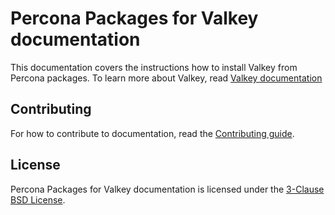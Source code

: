 # Percona Packages for Valkey documentation

This documentation covers the instructions how to install Valkey from Percona packages. To learn more about Valkey, read [Valkey documentation](https://valkey.io/docs/)

## Contributing

For how to contribute to documentation, read the [Contributing guide](https://github.com/percona/percona-valkey-doc/main/CONTRIBUTING.md).

## License

Percona Packages for Valkey documentation is licensed under the [3-Clause BSD License](https://opensource.org/license/bsd-3-clause).
